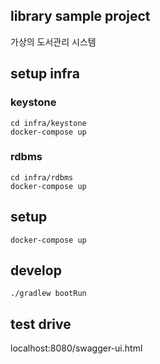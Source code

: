## library sample project

가상의 도서관리 시스템

## setup infra

### keystone
```
cd infra/keystone
docker-compose up
```

### rdbms
```
cd infra/rdbms
docker-compose up
```

## setup
```
docker-compose up
```

## develop
```
./gradlew bootRun
```

## test drive
localhost:8080/swagger-ui.html
